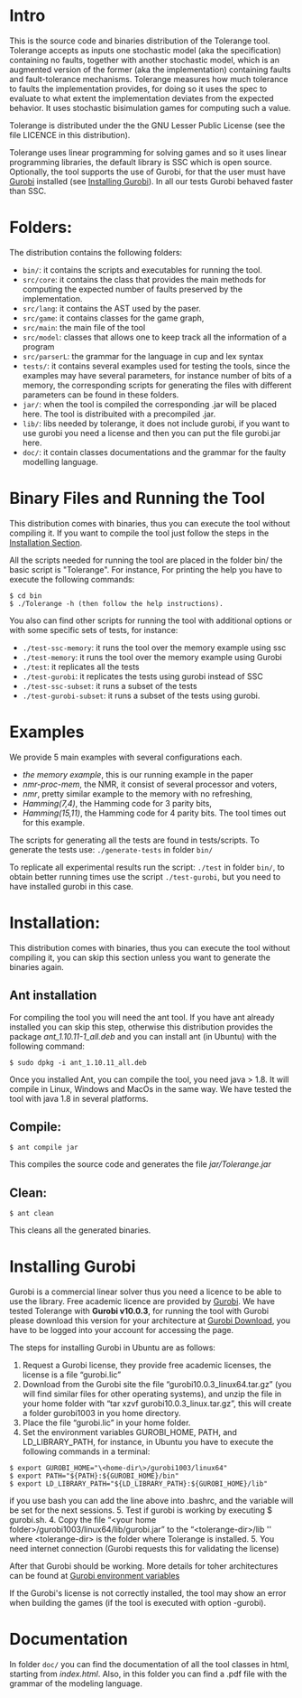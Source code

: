 # Intro

This is the source code and binaries distribution of the Tolerange tool. Tolerange accepts as inputs one stochastic model (aka the specification) containing  no faults, together with 
another stochastic model,  which is an augmented version of the former (aka the implementation)  containing faults and fault-tolerance mechanisms. Tolerange measures how much tolerance to faults the implementation provides, for doing so it uses the spec to evaluate to what extent the implementation deviates from the expected behavior. It uses stochastic bisimulation games for computing such a value. 

Tolerange is distributed under the the GNU Lesser Public License (see the file LICENCE in this distribution). 

Tolerange uses linear programming for solving games and so it uses linear programming libraries, the default library is SSC which is open source. Optionally, the tool supports the use of
Gurobi, for that the user must have [Gurobi](https://gurobi.com) installed (see [Installing Gurobi](#installing-gurobi)). In all our tests Gurobi behaved faster than SSC. 

# Folders:

The distribution contains the following folders:

* `bin/`: it contains the scripts and executables for running the tool.
* `src/core`: it contains the class that provides the main methods for computing the expected number of faults preserved by the implementation.
* `src/lang`: it contains the AST used by the paser.
* `src/game`: it contains classes for the game graph, 
* `src/main`: the main file of the tool
* `src/model`: classes that allows one to keep track all the information of a program  
* `src/parserL`: the grammar for the language in cup and lex syntax
* `tests/`: it contains several examples used for testing the tools, since the examples may have several parameters, for instance number of bits of a memory, the corresponding scripts for 
	  generating the files with different parameters can be found in these folders.
* `jar/`: when the tool is compiled the corresponding .jar will be placed here. The tool is distribuited with a precompiled .jar.
* `lib/`: libs needed by tolerange, it does not include gurobi, if you want to use gurobi you need a license and then you can put the file gurobi.jar here.
* `doc/`: it contain classes documentations and the grammar for the faulty modelling language.

# Binary Files and Running the Tool
This distribution comes with binaries, thus you can execute the tool without compiling it. If you want to compile the tool just follow the steps in the [Installation Section](#installation).

All the scripts needed for running the tool are placed in the folder bin/ the basic script is "Tolerange". For instance, For printing the help you have to execute the following commands:

```console
$ cd bin
$ ./Tolerange -h (then follow the help instructions). 
```

You also can find other scripts for running the tool with additional options or with some specific sets of tests, for instance:

* `./test-ssc-memory`: it runs the tool over the memory example using ssc
* `./test-memory`: it runs the tool over the memory example using Gurobi 
* `./test`: it replicates all the tests 
* `./test-gurobi`: it replicates the tests using gurobi instead of SSC
* `./test-ssc-subset`: it runs a subset of the tests
* `./test-gurobi-subset`: it runs a subset of the tests using gurobi.

# Examples
We provide 5 main examples with several configurations each.

* *the memory example*, this is our running example in the paper
* *nmr-proc-mem*, the NMR, it consist of several processor and voters, 
* *nmr*, pretty similar example to the memory with no refreshing,
* *Hamming(7,4)*, the Hamming code for 3 parity bits,
* *Hamming(15,11)*, the Hamming code for 4 parity bits. The tool times out for this example.


The scripts for generating all the tests are found in tests/scripts. To generate the tests use:
`./generate-tests` in folder `bin/`

To replicate all experimental results run the script: `./test` in folder `bin/`, to obtain better running times use the script `./test-gurobi`, but you need to have installed gurobi in this case.


# Installation:
This distribution comes with binaries, thus you can execute the tool without compiling it,  you can skip this section unless you want to generate the binaries again.

## Ant installation
For compiling the tool you will need the ant tool. If you have ant already installed you can skip this step, otherwise this distribution provides the package *ant_1.10.11-1_all.deb* and you can install ant (in Ubuntu) 
with the following command:
```console
$ sudo dpkg -i ant_1.10.11_all.deb
```

Once you installed Ant, you can compile the tool, you need java > 1.8. It will compile in Linux, Windows and MacOs in the same way. We have tested the tool with java 1.8 in several platforms.

## Compile:
```console
$ ant compile jar
```

This compiles the source code and generates the file *jar/Tolerange.jar*

## Clean:
```console
$ ant clean
```

This cleans all the generated  binaries.

# Installing Gurobi

Gurobi is a commercial linear solver thus you need a licence to be able to use the library. Free academic licence are provided by [Gurobi](www.gurobi.com).
We have tested Tolerange with **Gurobi v10.0.3**, for running the tool with Gurobi please download this version for your architecture at [Gurobi Download](https://www.gurobi.com/downloads/), you have to be logged into your account for accessing the page.

The steps for installing Gurobi in Ubuntu are as follows:

1. Request a Gurobi license, they provide free academic licenses, the license is a file “gurobi.lic”
2. Download from the Gurobi site the file “gurobi10.0.3_linux64.tar.gz” (you will find similar files for other operating systems), and unzip the file in your home  folder with “tar xzvf gurobi10.0.3_linux.tar.gz”, this will create a folder gurobi1003 in you home directory.
3. Place the file “gurobi.lic” in your home folder.
4. Set the environment variables GUROBI_HOME, PATH, and LD_LIBRARY_PATH, for instance, in Ubuntu you have to execute the following commands in a terminal:
```console
$ export GUROBI_HOME="\<home-dir\>/gurobi1003/linux64"
$ export PATH="${PATH}:${GUROBI_HOME}/bin"
$ export LD_LIBRARY_PATH="${LD_LIBRARY_PATH}:${GUROBI_HOME}/lib"
```
if you use bash you can add the line above into .bashrc, and the variable will be set for the next sessions. 
5. Test if gurobi is working by executing $ gurobi.sh. 
4. Copy the file “\<your home folder\>/gurobi1003/linux64/lib/gurobi.jar” to the “\<tolerange-dir\>/lib '' where \<tolerange-dir\> is the folder where Tolerange is installed.
5. You need internet connection (Gurobi requests this for validating the license)


After that Gurobi should be working.  More details for toher architectures can be found at [Gurobi environment variables](https://support.gurobi.com/hc/en-us/articles/13443862111761-How-do-I-set-system-environment-variables-for-Gurobi-)

If the Gurobi's license is not correctly installed, the tool may show an error when building the games (if the tool is executed with option -gurobi).

# Documentation
In folder `doc/` you can find the documentation of  all the tool classes in html, starting from *index.html*. Also, in this folder you can find a .pdf file with the grammar
of the modeling language. 
